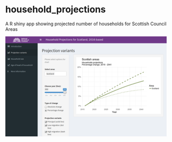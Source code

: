 # household_projections
A R shiny app showing projected number of households for Scottish Council Areas

![Screenshot of the household projections app](https://github.com/DataScienceScotland/household_projections/blob/master/screenshot.png)
